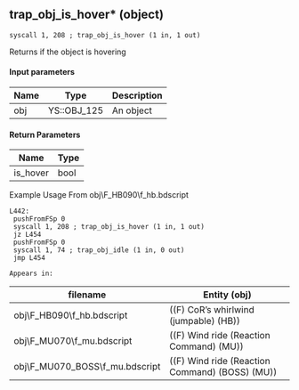 ## trap_obj_is_hover* (object)

`syscall 1, 208 ; trap_obj_is_hover (1 in, 1 out)`

Returns if the object is hovering

#### Input parameters
| Name | Type | Description
|------|------|------------
| obj   | YS::OBJ_125   | An object


#### Return Parameters
| Name | Type
|------|-----
| is_hover   | bool   
Example Usage From obj\F_HB090\f_hb.bdscript
```plaintext
L442:
 pushFromFSp 0
 syscall 1, 208 ; trap_obj_is_hover (1 in, 1 out)
 jz L454
 pushFromFSp 0
 syscall 1, 74 ; trap_obj_idle (1 in, 0 out)
 jmp L454
```





	Appears in:
| filename | Entity (obj)
|----------|-------------
| obj\F_HB090\f_hb.bdscript       | ((F) CoR’s whirlwind (jumpable) (HB))          
| obj\F_MU070\f_mu.bdscript       | ((F) Wind ride (Reaction Command) (MU))          
| obj\F_MU070_BOSS\f_mu.bdscript       | ((F) Wind ride (Reaction Command) (BOSS) (MU))          



